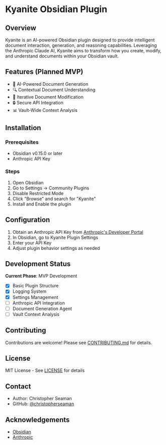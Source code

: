# Kyanite Obsidian Plugin

## Overview

Kyanite is an AI-powered Obsidian plugin designed to provide intelligent document interaction, generation, and reasoning capabilities. Leveraging the Anthropic Claude AI, Kyanite aims to transform how you create, modify, and understand documents within your Obsidian vault.

## Features (Planned MVP)

- 🤖 AI-Powered Document Generation
- 🔍 Contextual Document Understanding
- 📝 Iterative Document Modification
- 🔒 Secure API Integration
- 📊 Vault-Wide Context Analysis

## Installation

### Prerequisites

- Obsidian v0.15.0 or later
- Anthropic API Key

### Steps

1. Open Obsidian
2. Go to Settings → Community Plugins
3. Disable Restricted Mode
4. Click "Browse" and search for "Kyanite"
5. Install and Enable the plugin

## Configuration

1. Obtain an Anthropic API Key from [Anthropic's Developer Portal](https://www.anthropic.com)
2. In Obsidian, go to Kyanite Plugin Settings
3. Enter your API Key
4. Adjust plugin behavior settings as needed

## Development Status

**Current Phase**: MVP Development

- [x] Basic Plugin Structure
- [x] Logging System
- [x] Settings Management
- [ ] Anthropic API Integration
- [ ] Document Generation Agent
- [ ] Vault Context Analysis

## Contributing

Contributions are welcome! Please see [CONTRIBUTING.md](CONTRIBUTING.md) for details.

## License

MIT License - See [LICENSE](LICENSE) for details

## Contact

- Author: Christopher Seaman
- GitHub: [@christopherseaman](https://github.com/christopherseaman)

## Acknowledgements

- [Obsidian](https://obsidian.md)
- [Anthropic](https://www.anthropic.com)
